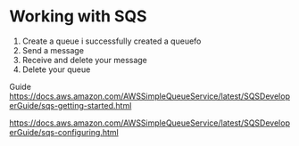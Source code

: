 # Working with SQS


1. Create a queue
i successfully created a queuefo
2. Send a message
3. Receive and delete your message
4. Delete your queue


Guide
https://docs.aws.amazon.com/AWSSimpleQueueService/latest/SQSDeveloperGuide/sqs-getting-started.html

https://docs.aws.amazon.com/AWSSimpleQueueService/latest/SQSDeveloperGuide/sqs-configuring.html